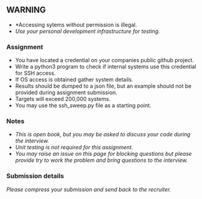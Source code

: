 ## WARNING
- *Accessing sytems without permission is illegal.  
- *Use your personal development infrastructure for testing.*  

### Assignment
- You have located a credential on your companies public github project.  
- Write a python3 program to check if internal systems use this credential for SSH access.   
- If OS access is obtained gather system details.  
- Results should be dumped to a json file, but an example should not be provided during assignment submission. 
- Targets will exceed 200,000 systems. 
- You may use the ssh_sweep.py file as a starting point.

### Notes
- *This is open book, but you may be asked to discuss your code during the interview.*  
- *Unit testing is not required for this assignment.*
- *You may raise an issue on this page for blocking questions but please provide try to work the problem and bring questions to the interview.*

### Submission details
*Please compress your submission and send back to the recruiter.*
